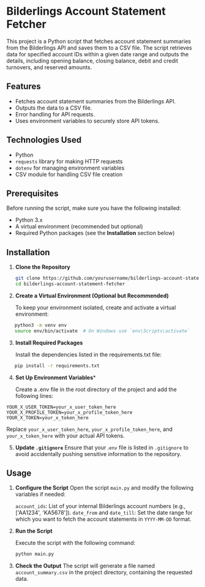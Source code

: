 # Bilderlings Account Statement Fetcher

This project is a Python script that fetches account statement summaries from the Bilderlings API and saves them to a CSV file. The script retrieves data for specified account IDs within a given date range and outputs the details, including opening balance, closing balance, debit and credit turnovers, and reserved amounts.

## Features

- Fetches account statement summaries from the Bilderlings API.
- Outputs the data to a CSV file.
- Error handling for API requests.
- Uses environment variables to securely store API tokens.

## Technologies Used

- Python
- `requests` library for making HTTP requests
- `dotenv` for managing environment variables
- CSV module for handling CSV file creation

## Prerequisites

Before running the script, make sure you have the following installed:

- Python 3.x
- A virtual environment (recommended but optional)
- Required Python packages (see the **Installation** section below)

## Installation

1. **Clone the Repository**
   ```bash
   git clone https://github.com/yourusername/bilderlings-account-statement-fetcher.git
   cd bilderlings-account-statement-fetcher

2. **Create a Virtual Environment (Optional but Recommended)**

   To keep your environment isolated, create and activate a virtual environment:
```bash 
   python3 -m venv env
   source env/bin/activate  # On Windows use `env\Scripts\activate`
```

3. **Install Required Packages**
   
   Install the dependencies listed in the requirements.txt file:
```bash
   pip install -r requirements.txt
```

4. **Set Up Environment Variables***
   
   Create a .env file in the root directory of the project and add the following lines:
```
YOUR_X_USER_TOKEN=your_x_user_token_here
YOUR_X_PROFILE_TOKEN=your_x_profile_token_here
YOUR_X_TOKEN=your_x_token_here
```
Replace `your_x_user_token_here`, `your_x_profile_token_here`, and `your_x_token_here` with your actual API tokens.

5. **Update `.gitignore`**
Ensure that your .`env` file is listed in `.gitignore` to avoid accidentally pushing sensitive information to the repository.


## Usage

1. **Configure the Script**
   Open the script `main.py` and modify the following variables if needed:

   `account_ids`: List of your internal Bilderlings account numbers (e.g., ['AA1234', 'KA5678']).
   `date_from` and `date_till`: Set the date range for which you want to fetch the account statements in `YYYY-MM-DD` format.

2. **Run the Script**
   
   Execute the script with the following command:
   ```bash
   python main.py
   ```

3. **Check the Output**
   The script will generate a file named `account_summary.csv` in the project directory, containing the requested data.
